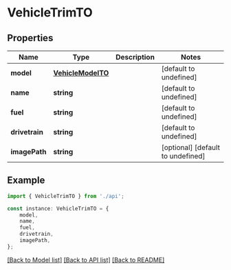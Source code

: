 # VehicleTrimTO


## Properties

Name | Type | Description | Notes
------------ | ------------- | ------------- | -------------
**model** | [**VehicleModelTO**](VehicleModelTO.md) |  | [default to undefined]
**name** | **string** |  | [default to undefined]
**fuel** | **string** |  | [default to undefined]
**drivetrain** | **string** |  | [default to undefined]
**imagePath** | **string** |  | [optional] [default to undefined]

## Example

```typescript
import { VehicleTrimTO } from './api';

const instance: VehicleTrimTO = {
    model,
    name,
    fuel,
    drivetrain,
    imagePath,
};
```

[[Back to Model list]](../README.md#documentation-for-models) [[Back to API list]](../README.md#documentation-for-api-endpoints) [[Back to README]](../README.md)
